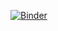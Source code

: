 
[![Binder](https://mybinder.org/badge_logo.svg)](https://mybinder.org/v2/gh/danieladejumo17/Binder_Deployment.git/HEAD?urlpath=%2Fvoila%2Frender%2Fbird_or_forest.ipynb)

